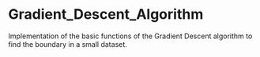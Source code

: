 # Gradient_Descent_Algorithm
Implementation of the basic functions of the Gradient Descent algorithm to find the boundary in a small dataset.
